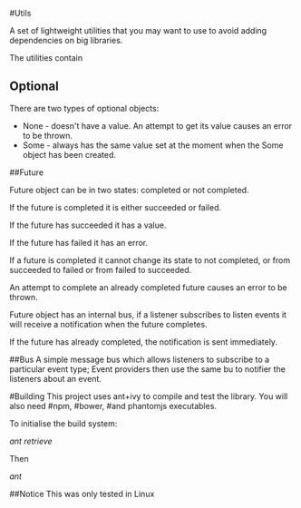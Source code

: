 #Utils

A set of lightweight utilities that you may want to use to avoid adding dependencies on big libraries.

The utilities contain
## Optional
There are two types of optional objects:
* None - doesn't have a value. An attempt to get its value causes an error to be thrown.
* Some - always has the same value set at the moment when the Some object has been created.

##Future

Future object can be in two states: completed or not completed.

If the future is completed it is either succeeded or failed.

If the future has succeeded it has a value.

If the future has failed it has an error.

If a future is completed it cannot change its state to not completed,
or from succeeded to failed or from failed to succeeded.

An attempt to complete an already completed future causes an error to be thrown.

Future object has an internal bus, if a listener subscribes to listen events
it will receive a notification when the future completes.

If the future has already completed, the notification is sent immediately.

##Bus
A simple message bus which allows listeners to subscribe to a particular event type;
Event providers then use the same bu to notifier the listeners about an event.

#Building
This project uses ant+ivy to compile and test the library. You will also need
#npm,
#bower,
#and phantomjs executables.

To initialise the build system:

*ant retrieve*

Then

*ant*

##Notice
This was only tested in Linux